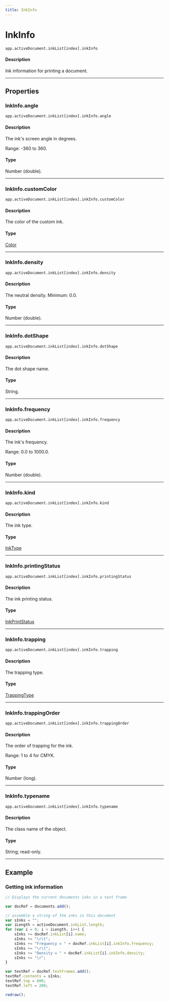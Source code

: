 ```yaml
---
title: InkInfo
---
```

# InkInfo

`app.activeDocument.inkList[index].inkInfo`

#### Description

Ink information for printing a document.

---

## Properties

### InkInfo.angle

`app.activeDocument.inkList[index].inkInfo.angle`

#### Description

The ink's screen angle in degrees.

Range: -360 to 360.

#### Type

Number (double).

---

### InkInfo.customColor

`app.activeDocument.inkList[index].inkInfo.customColor`

#### Description

The color of the custom ink.

#### Type

[Color](.././Color)

---

### InkInfo.density

`app.activeDocument.inkList[index].inkInfo.density`

#### Description

The neutral density. Minimum: 0.0.

#### Type

Number (double).

---

### InkInfo.dotShape

`app.activeDocument.inkList[index].inkInfo.dotShape`

#### Description

The dot shape name.

#### Type

String.

---

### InkInfo.frequency

`app.activeDocument.inkList[index].inkInfo.frequency`

#### Description

The ink's frequency.

Range: 0.0 to 1000.0.

#### Type

Number (double).

---

### InkInfo.kind

`app.activeDocument.inkList[index].inkInfo.kind`

#### Description

The ink type.

#### Type

[InkType](../scripting-constants#inktype)

---

### InkInfo.printingStatus

`app.activeDocument.inkList[index].inkInfo.printingStatus`

#### Description

The ink printing status.

#### Type

[InkPrintStatus](../scripting-constants#inkprintstatus)

---

### InkInfo.trapping

`app.activeDocument.inkList[index].inkInfo.trapping`

#### Description

The trapping type.

#### Type

[TrappingType](../scripting-constants#trappingtype)

---

### InkInfo.trappingOrder

`app.activeDocument.inkList[index].inkInfo.trappingOrder`

#### Description

The order of trapping for the ink.

Range: 1 to 4 for CMYK.

#### Type

Number (long).

---

### InkInfo.typename

`app.activeDocument.inkList[index].inkInfo.typename`

#### Description

The class name of the object.

#### Type

String; read-only.

---

## Example

### Getting ink information

```javascript
// Displays the current documents inks in a text frame

var docRef = documents.add();

// assemble a string of the inks in this document
var sInks = "";
var iLength = activeDocument.inkList.length;
for (var i = 0; i < iLength; i++) {
    sInks += docRef.inkList[i].name;
    sInks += "\r\t";
    sInks += "Frequency = " + docRef.inkList[i].inkInfo.frequency;
    sInks += "\r\t";
    sInks += "Density = " + docRef.inkList[i].inkInfo.density;
    sInks += "\r";
}

var textRef = docRef.textFrames.add();
textRef.contents = sInks;
textRef.top = 600;
textRef.left = 200;

redraw();
```
